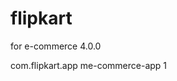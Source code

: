 # flipkart
for e-commerce 
<project>
  <modelVersion>4.0.0</modelVersion>
 
  <groupId>com.flipkart.app</groupId>
  <artifactId>me-commerce-app</artifactId>
  <version>1</version>
</project>
